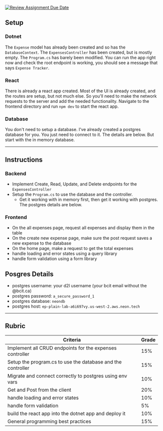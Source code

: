 [![Review Assignment Due Date](https://classroom.github.com/assets/deadline-readme-button-24ddc0f5d75046c5622901739e7c5dd533143b0c8e959d652212380cedb1ea36.svg)](https://classroom.github.com/a/5VYLGeKo)

## Setup

### Dotnet 

The `Expense` model has already been created and so has the `DatabaseContext`. The `ExpensesController` has been created, but is mostly empty. The `Program.cs` has barely been modified. You can run the app right now and check the root endpoint is working, you should see a message that says `Expense Tracker`.

### React 

There is already a react app created. Most of the UI is already created, and the routes are setup, but not much else. So you'll need to make the network requests to the server and add the needed functionality. Navigate to the frontend directory and run `npm dev` to start the react app.


### Database

You don't need to setup a database. I've already created a postgres database for you. You just need to connect to it. The details are below. But start with the in memory database. 

---

## Instructions

### Backend 

* Implement Create, Read, Update, and Delete endpoints for the `ExpensesController`
* Setup the `Program.cs` to use the database and the controller. 
  * Get it working with in memory first, then get it working with postgres. The postgres details are below.

### Frontend

* On the all expenses page, request all expenses and display them in the table
* On the create new expense page, make sure the post request saves a new expense to the database
* On the home page, make a request to get the total expenses
* handle loading and error states using a query library
* handle form validation using a form library

## Posgres Details

* postgres username:  your d2l username (your bcit email without the @bcit.ca)
* postgres password: `a_secure_password_1`
* postgres database: `neondb`
* postgres host: `ep-plain-lab-a6i697vy.us-west-2.aws.neon.tech`

---

## Rubric


| Criteria                                                    | Grade |
| ----------------------------------------------------------- | ----- |
| Implement all CRUD endpoints for the expenses controller    | 15%   |
| Setup the program.cs to use the database and the controller | 15%   |
| Migrate and connect correctly to postgres using env vars    | 10%   |
| Get and Post from the client                                | 20%   |
| handle loading and error states                             | 10%   |
| handle form validation                                      | 5%    |
| build the react app into the dotnet app and deploy it       | 10%   |
| General programming best practices                          | 15%   |
